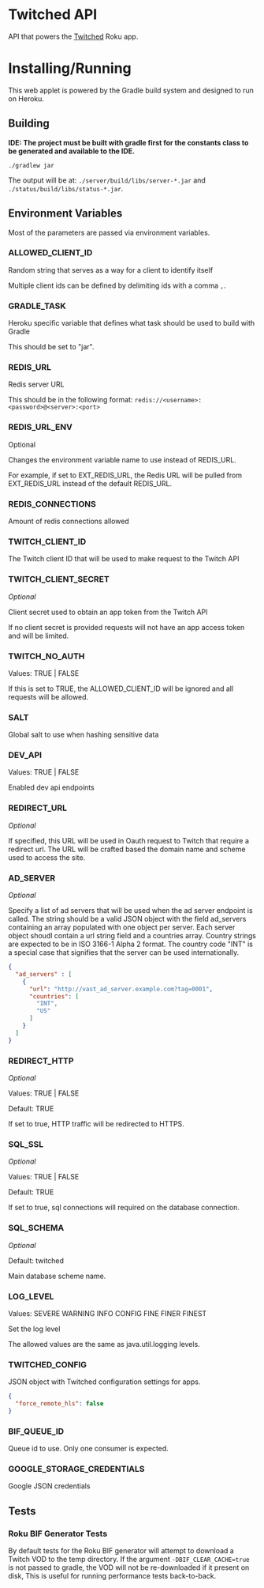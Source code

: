 # Twitched API

API that powers the [Twitched] Roku app.

# Installing/Running

This web applet is powered by the Gradle build system and designed to
 run on Heroku.
 
## Building

**IDE: The project must be built with gradle first for the constants class to be generated and available to the IDE.**

```
./gradlew jar
```

The output will be at: `./server/build/libs/server-*.jar` and `./status/build/libs/status-*.jar`.
 
## Environment Variables

Most of the parameters are passed via environment variables.

### ALLOWED_CLIENT_ID

Random string that serves as a way for a client to identify itself

Multiple client ids can be defined by delimiting ids with a comma `,`.

### GRADLE_TASK

Heroku specific variable that defines what task should be used to build
 with Gradle

This should be set to "jar".
 
### REDIS_URL

Redis server URL

This should be in the following format:
 `redis://<username>:<password>@<server>:<port>`
 
### REDIS_URL_ENV

Optional

Changes the environment variable name to use instead of REDIS_URL.

For example, if set to EXT_REDIS_URL, the Redis URL will be pulled from EXT_REDIS_URL instead of the default REDIS_URL.
 
### REDIS_CONNECTIONS

Amount of redis connections allowed
 
### TWITCH_CLIENT_ID

The Twitch client ID that will be used to make request to the Twitch
 API
 
### TWITCH_CLIENT_SECRET

_Optional_

Client secret used to obtain an app token from the Twitch API

If no client secret is provided requests will not have an app access token and will be limited.

### TWITCH_NO_AUTH

Values: TRUE | FALSE

If this is set to TRUE, the ALLOWED_CLIENT_ID will be ignored and all
 requests will be allowed.
 
### SALT

Global salt to use when hashing sensitive data

### DEV_API

Values: TRUE | FALSE

Enabled dev api endpoints

### REDIRECT_URL

_Optional_

If specified, this URL will be used in Oauth request to Twitch that require a redirect url.
The URL will be crafted based the domain name and scheme used to access the site.
 
### AD_SERVER

_Optional_

Specify a list of ad servers that will be used when the ad server endpoint is called. The string should be a valid JSON
 object with the field ad_servers containing an array populated with one object per server. Each server object shoudl 
 contain a url string field and a countries array. Country strings are expected to be in ISO 3166-1 Alpha 2 format. 
 The country code "INT" is a special case that signifies that the server can be used internationally.
 
```json
{
  "ad_servers" : [
    {
      "url": "http://vast_ad_server.example.com?tag=0001",
      "countries": [
        "INT",
        "US"
      ]
    }
  ]
}
```

### REDIRECT_HTTP

_Optional_

Values: TRUE | FALSE

Default: TRUE

If set to true, HTTP traffic will be redirected to HTTPS.

### SQL_SSL

_Optional_

Values: TRUE | FALSE

Default: TRUE

If set to true, sql connections will required on the database connection.

### SQL_SCHEMA

_Optional_

Default: twitched

Main database scheme name.

### LOG_LEVEL

Values: SEVERE WARNING INFO CONFIG FINE FINER FINEST

Set the log level

The allowed values are the same as java.util.logging levels.

### TWITCHED_CONFIG

JSON object with Twitched configuration settings for apps.

```json
{
  "force_remote_hls": false
}
```

### BIF_QUEUE_ID

Queue id to use. Only one consumer is expected.
    
### GOOGLE_STORAGE_CREDENTIALS

Google JSON credentials

## Tests

### Roku BIF Generator Tests

By default tests for the Roku BIF generator will attempt to download a
 Twitch VOD to the temp directory. If the argument `-DBIF_CLEAR_CACHE=true`
 is not passed to gradle, the VOD will not be re-downloaded if it present
 on disk, This is useful for running performance tests back-to-back.

[Twitched]: https://www.twitched.org